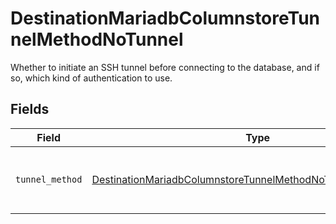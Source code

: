 # DestinationMariadbColumnstoreTunnelMethodNoTunnel

Whether to initiate an SSH tunnel before connecting to the database, and if so, which kind of authentication to use.


## Fields

| Field                                                                                                                                                 | Type                                                                                                                                                  | Required                                                                                                                                              | Description                                                                                                                                           |
| ----------------------------------------------------------------------------------------------------------------------------------------------------- | ----------------------------------------------------------------------------------------------------------------------------------------------------- | ----------------------------------------------------------------------------------------------------------------------------------------------------- | ----------------------------------------------------------------------------------------------------------------------------------------------------- |
| `tunnel_method`                                                                                                                                       | [DestinationMariadbColumnstoreTunnelMethodNoTunnelTunnelMethod](../../models/shared/destinationmariadbcolumnstoretunnelmethodnotunneltunnelmethod.md) | :heavy_check_mark:                                                                                                                                    | No ssh tunnel needed to connect to database                                                                                                           |